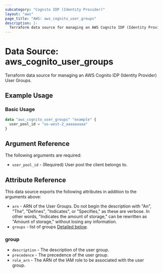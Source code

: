 ```yaml
---
subcategory: "Cognito IDP (Identity Provider)"
layout: "aws"
page_title: "AWS: aws_cognito_user_groups"
description: |-
  Terraform data source for managing an AWS Cognito IDP (Identity Provider) User Groups.
---
```

<!---
TIP: A few guiding principles for writing documentation:
1. Use simple language while avoiding jargon and figures of speech.
2. Focus on brevity and clarity to keep a reader's attention.
3. Use active voice and present tense whenever you can.
4. Document your feature as it exists now; do not mention the future or past if you can help it.
5. Use accessible and inclusive language.
--->

# Data Source: aws_cognito_user_groups

Terraform data source for managing an AWS Cognito IDP (Identity Provider) User Groups.

## Example Usage

### Basic Usage

```terraform
data "aws_cognito_user_groups" "example" {
  user_pool_id = "us-west-2_aaaaaaaaa"
}
```

## Argument Reference

The following arguments are required:

* `user_pool_id` - (Required) User pool the client belongs to.

## Attribute Reference

This data source exports the following attributes in addition to the arguments above:

* `arn` - ARN of the User Groups. Do not begin the description with "An", "The", "Defines", "Indicates", or "Specifies," as these are verbose. In other words, "Indicates the amount of storage," can be rewritten as "Amount of storage," without losing any information.
* `groups` - list of groups [Detailed below](#group).

### group

* `description` - The description of the user group.
* `precedence` - The precedence of the user group.
* `role_arn` - The ARN of the IAM role to be associated with the user group.
